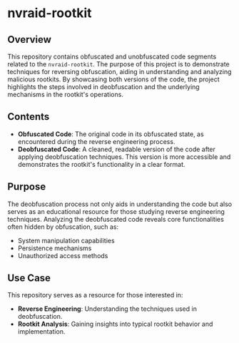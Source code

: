 # nvraid-rootkit

## Overview
This repository contains obfuscated and unobfuscated code segments related to the `nvraid-rootkit`. The purpose of this project is to demonstrate techniques for reversing obfuscation, aiding in understanding and analyzing malicious rootkits. By showcasing both versions of the code, the project highlights the steps involved in deobfuscation and the underlying mechanisms in the rootkit's operations.

## Contents
- **Obfuscated Code**: The original code in its obfuscated state, as encountered during the reverse engineering process.
- **Deobfuscated Code**: A cleaned, readable version of the code after applying deobfuscation techniques. This version is more accessible and demonstrates the rootkit's functionality in a clear format.

## Purpose
The deobfuscation process not only aids in understanding the code but also serves as an educational resource for those studying reverse engineering techniques. Analyzing the deobfuscated code reveals core functionalities often hidden by obfuscation, such as:

- System manipulation capabilities
- Persistence mechanisms
- Unauthorized access methods

## Use Case
This repository serves as a resource for those interested in:

- **Reverse Engineering**: Understanding the techniques used in deobfuscation.
- **Rootkit Analysis**: Gaining insights into typical rootkit behavior and implementation.
